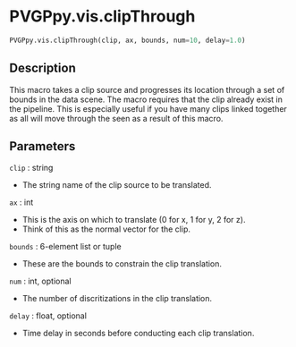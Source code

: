 # PVGPpy.vis.clipThrough

```py
PVGPpy.vis.clipThrough(clip, ax, bounds, num=10, delay=1.0)
```

Description
-----------
This macro takes a clip source and progresses its location through a set of bounds in the data scene. The macro requires that the clip already exist in the pipeline. This is especially useful if you have many clips linked together as all will move through the seen as a result of this macro.

Parameters
----------
`clip` : string

- The string name of the clip source to be translated.

`ax` : int

- This is the axis on which to translate (0 for x, 1 for y, 2 for z).
- Think of this as the normal vector for the clip.

`bounds` : 6-element list or tuple

- These are the bounds to constrain the clip translation.

`num` : int, optional

- The number of discritizations in the clip translation.

`delay` : float, optional

- Time delay in seconds before conducting each clip translation.
